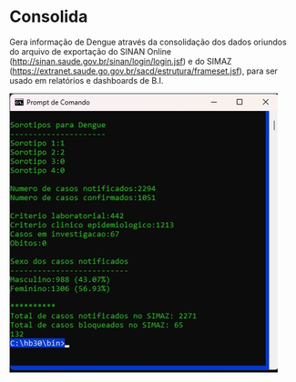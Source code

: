 # Consolida

Gera informação de Dengue através da consolidação dos dados oriundos do arquivo de exportação do SINAN Online (http://sinan.saude.gov.br/sinan/login/login.jsf) e do SIMAZ (https://extranet.saude.go.gov.br/sacd/estrutura/frameset.jsf), para ser usado em relatórios e dashboards de B.I.

![x](/consolida1.jpg)
